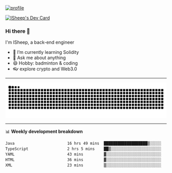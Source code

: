 [![profile](https://user-images.githubusercontent.com/54968314/208005045-e4b42f3b-833d-4242-bfcc-e764865553a2.svg)](https://www.calligrapher.ai/)

<a href="https://app.daily.dev/linziyang1106"><img src="https://api.daily.dev/devcards/v2/i4Spwx5Skx5FpTqWcwoit.png?r=kgx&type=wide" width="652" alt="ISheep's Dev Card"/></a>

### Hi there 🐏

I'm ISheep, a back-end engineer

- 🔭 I’m currently learning Solidity
- 💬 Ask me about anything
- 😄 Hobby: badminton & coding
- 👓 explore crypto and Web3.0

-------

![](https://raw.githubusercontent.com/ISheepp/ISheepp/output/github-contribution-grid-snake.svg)

-------

📊 **Weekly development breakdown**
<!--START_SECTION:waka-->

```txt
Java                       16 hrs 49 mins  ███████████████████▒░░░░░   77.96 %
TypeScript                 2 hrs 5 mins    ██▒░░░░░░░░░░░░░░░░░░░░░░   09.71 %
YAML                       43 mins         ▓░░░░░░░░░░░░░░░░░░░░░░░░   03.33 %
HTML                       36 mins         ▓░░░░░░░░░░░░░░░░░░░░░░░░   02.81 %
XML                        23 mins         ▒░░░░░░░░░░░░░░░░░░░░░░░░   01.79 %
```

<!--END_SECTION:waka-->
